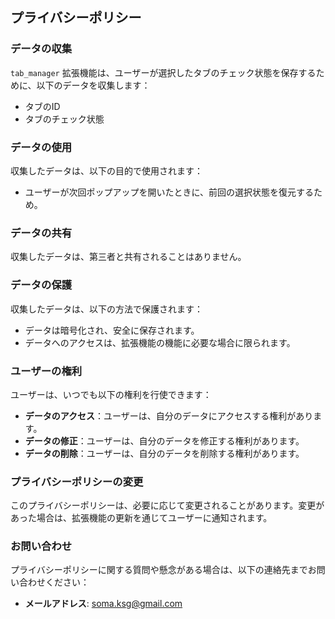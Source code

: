 ## プライバシーポリシー

### データの収集
`tab_manager` 拡張機能は、ユーザーが選択したタブのチェック状態を保存するために、以下のデータを収集します：
- タブのID
- タブのチェック状態

### データの使用
収集したデータは、以下の目的で使用されます：
- ユーザーが次回ポップアップを開いたときに、前回の選択状態を復元するため。

### データの共有
収集したデータは、第三者と共有されることはありません。

### データの保護
収集したデータは、以下の方法で保護されます：
- データは暗号化され、安全に保存されます。
- データへのアクセスは、拡張機能の機能に必要な場合に限られます。

### ユーザーの権利
ユーザーは、いつでも以下の権利を行使できます：
- **データのアクセス**：ユーザーは、自分のデータにアクセスする権利があります。
- **データの修正**：ユーザーは、自分のデータを修正する権利があります。
- **データの削除**：ユーザーは、自分のデータを削除する権利があります。

### プライバシーポリシーの変更
このプライバシーポリシーは、必要に応じて変更されることがあります。変更があった場合は、拡張機能の更新を通じてユーザーに通知されます。

### お問い合わせ
プライバシーポリシーに関する質問や懸念がある場合は、以下の連絡先までお問い合わせください：
- **メールアドレス**: soma.ksg@gmail.com